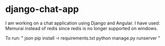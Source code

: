 # django-chat-app
I am working on a chat application using Django and Angular.
I have used: Memurai instead of redis since redis is no longer supported on windows.

To run:
    "   json
        pip install -r requirements.txt
        python manage.py runserver
    "